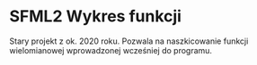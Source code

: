 # SFML2 Wykres funkcji

Stary projekt z ok. 2020 roku. Pozwala na naszkicowanie funkcji wielomianowej wprowadzonej wcześniej do programu.
